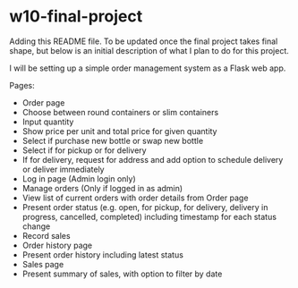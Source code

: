# w10-final-project

Adding this README file. To be updated once the final project takes final shape, but below is an initial description of what I plan to do for this project.

I will be setting up a simple order management system as a Flask web app.

Pages:
- Order page
-   Choose between round containers or slim containers
-   Input quantity
-   Show price per unit and total price for given quantity
-   Select if purchase new bottle or swap new bottle
-   Select if for pickup or for delivery
-   If for delivery, request for address and add option to schedule delivery or deliver immediately
- Log in page (Admin login only)
- Manage orders (Only if logged in as admin)
-   View list of current orders with order details from Order page
-   Present order status (e.g. open, for pickup, for delivery, delivery in progress, cancelled, completed) including timestamp for each status change
-   Record sales
- Order history page
-   Present order history including latest status
- Sales page
-   Present summary of sales, with option to filter by date
